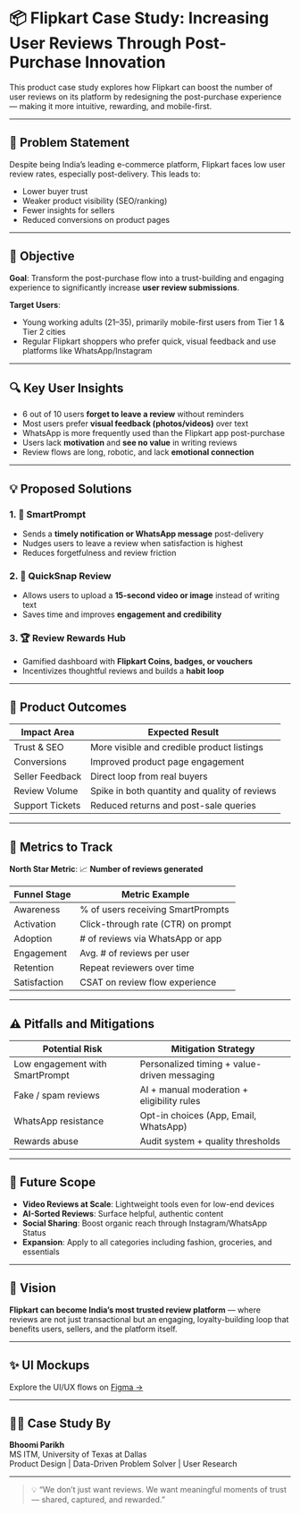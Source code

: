 # 📦 Flipkart Case Study: Increasing User Reviews Through Post-Purchase Innovation

This product case study explores how Flipkart can boost the number of user reviews on its platform by redesigning the post-purchase experience — making it more intuitive, rewarding, and mobile-first.

---

## 🧠 Problem Statement

Despite being India’s leading e-commerce platform, Flipkart faces low user review rates, especially post-delivery. This leads to:
- Lower buyer trust
- Weaker product visibility (SEO/ranking)
- Fewer insights for sellers
- Reduced conversions on product pages

---

## 🎯 Objective

**Goal**: Transform the post-purchase flow into a trust-building and engaging experience to significantly increase **user review submissions**.

**Target Users**:
- Young working adults (21–35), primarily mobile-first users from Tier 1 & Tier 2 cities
- Regular Flipkart shoppers who prefer quick, visual feedback and use platforms like WhatsApp/Instagram

---

## 🔍 Key User Insights

- 6 out of 10 users **forget to leave a review** without reminders
- Most users prefer **visual feedback (photos/videos)** over text
- WhatsApp is more frequently used than the Flipkart app post-purchase
- Users lack **motivation** and **see no value** in writing reviews
- Review flows are long, robotic, and lack **emotional connection**

---

## 💡 Proposed Solutions

### 1. 🧠 **SmartPrompt**
- Sends a **timely notification or WhatsApp message** post-delivery
- Nudges users to leave a review when satisfaction is highest
- Reduces forgetfulness and review friction

### 2. 📸 **QuickSnap Review**
- Allows users to upload a **15-second video or image** instead of writing text
- Saves time and improves **engagement and credibility**

### 3. 🏆 **Review Rewards Hub**
- Gamified dashboard with **Flipkart Coins, badges, or vouchers**
- Incentivizes thoughtful reviews and builds a **habit loop**

---

## 🧭 Product Outcomes

| Impact Area      | Expected Result                                 |
|------------------|--------------------------------------------------|
| Trust & SEO      | More visible and credible product listings       |
| Conversions      | Improved product page engagement                |
| Seller Feedback  | Direct loop from real buyers                     |
| Review Volume    | Spike in both quantity and quality of reviews    |
| Support Tickets  | Reduced returns and post-sale queries            |

---

## 📐 Metrics to Track

**North Star Metric**: 📈 **Number of reviews generated**

| Funnel Stage | Metric Example |
|--------------|----------------|
| Awareness    | % of users receiving SmartPrompts |
| Activation   | Click-through rate (CTR) on prompt |
| Adoption     | # of reviews via WhatsApp or app |
| Engagement   | Avg. # of reviews per user |
| Retention    | Repeat reviewers over time |
| Satisfaction | CSAT on review flow experience |

---

## ⚠️ Pitfalls and Mitigations

| Potential Risk | Mitigation Strategy |
|----------------|----------------------|
| Low engagement with SmartPrompt | Personalized timing + value-driven messaging |
| Fake / spam reviews | AI + manual moderation + eligibility rules |
| WhatsApp resistance | Opt-in choices (App, Email, WhatsApp) |
| Rewards abuse | Audit system + quality thresholds |

---

## 🚀 Future Scope

- **Video Reviews at Scale**: Lightweight tools even for low-end devices  
- **AI-Sorted Reviews**: Surface helpful, authentic content  
- **Social Sharing**: Boost organic reach through Instagram/WhatsApp Status  
- **Expansion**: Apply to all categories including fashion, groceries, and essentials  

---

## 🎯 Vision

**Flipkart can become India’s most trusted review platform** — where reviews are not just transactional but an engaging, loyalty-building loop that benefits users, sellers, and the platform itself.

---

## ✨ UI Mockups

Explore the UI/UX flows on [Figma →](https://www.figma.com/design/igxmApsgGcDdo55LlpXl1L/Flipkart-Mockup?node-id=15-715)

---

## 👩‍💻 Case Study By

**Bhoomi Parikh**  
MS ITM, University of Texas at Dallas  
Product Design | Data-Driven Problem Solver | User Research

---

> 💡 “We don’t just want reviews. We want meaningful moments of trust — shared, captured, and rewarded.”

